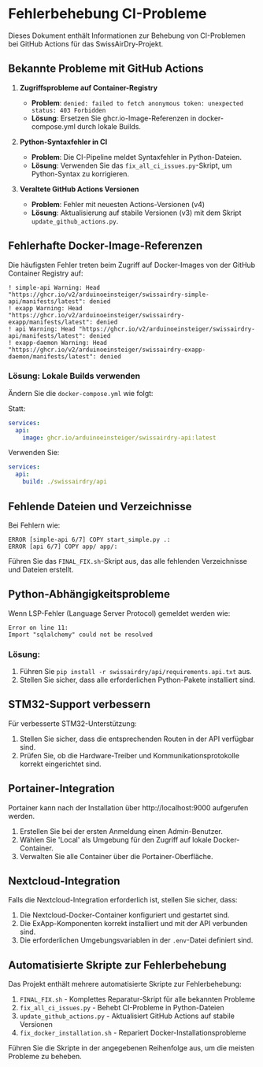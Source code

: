 # Fehlerbehebung CI-Probleme

Dieses Dokument enthält Informationen zur Behebung von CI-Problemen bei GitHub Actions für das SwissAirDry-Projekt.

## Bekannte Probleme mit GitHub Actions

1. **Zugriffsprobleme auf Container-Registry**
   - **Problem**: `denied: failed to fetch anonymous token: unexpected status: 403 Forbidden`
   - **Lösung**: Ersetzen Sie ghcr.io-Image-Referenzen in docker-compose.yml durch lokale Builds.

2. **Python-Syntaxfehler in CI**
   - **Problem**: Die CI-Pipeline meldet Syntaxfehler in Python-Dateien.
   - **Lösung**: Verwenden Sie das `fix_all_ci_issues.py`-Skript, um Python-Syntax zu korrigieren.

3. **Veraltete GitHub Actions Versionen**
   - **Problem**: Fehler mit neuesten Actions-Versionen (v4)
   - **Lösung**: Aktualisierung auf stabile Versionen (v3) mit dem Skript `update_github_actions.py`.

## Fehlerhafte Docker-Image-Referenzen

Die häufigsten Fehler treten beim Zugriff auf Docker-Images von der GitHub Container Registry auf:

```
! simple-api Warning: Head "https://ghcr.io/v2/arduinoeinsteiger/swissairdry-simple-api/manifests/latest": denied
! exapp Warning: Head "https://ghcr.io/v2/arduinoeinsteiger/swissairdry-exapp/manifests/latest": denied
! api Warning: Head "https://ghcr.io/v2/arduinoeinsteiger/swissairdry-api/manifests/latest": denied
! exapp-daemon Warning: Head "https://ghcr.io/v2/arduinoeinsteiger/swissairdry-exapp-daemon/manifests/latest": denied
```

### Lösung: Lokale Builds verwenden

Ändern Sie die `docker-compose.yml` wie folgt:

Statt:
```yaml
services:
  api:
    image: ghcr.io/arduinoeinsteiger/swissairdry-api:latest
```

Verwenden Sie:
```yaml
services:
  api:
    build: ./swissairdry/api
```

## Fehlende Dateien und Verzeichnisse

Bei Fehlern wie:
```
ERROR [simple-api 6/7] COPY start_simple.py .:
ERROR [api 6/7] COPY app/ app/:
```

Führen Sie das `FINAL_FIX.sh`-Skript aus, das alle fehlenden Verzeichnisse und Dateien erstellt.

## Python-Abhängigkeitsprobleme

Wenn LSP-Fehler (Language Server Protocol) gemeldet werden wie:
```
Error on line 11:
Import "sqlalchemy" could not be resolved
```

### Lösung:

1. Führen Sie `pip install -r swissairdry/api/requirements.api.txt` aus.
2. Stellen Sie sicher, dass alle erforderlichen Python-Pakete installiert sind.

## STM32-Support verbessern

Für verbesserte STM32-Unterstützung:

1. Stellen Sie sicher, dass die entsprechenden Routen in der API verfügbar sind.
2. Prüfen Sie, ob die Hardware-Treiber und Kommunikationsprotokolle korrekt eingerichtet sind.

## Portainer-Integration

Portainer kann nach der Installation über http://localhost:9000 aufgerufen werden.

1. Erstellen Sie bei der ersten Anmeldung einen Admin-Benutzer.
2. Wählen Sie 'Local' als Umgebung für den Zugriff auf lokale Docker-Container.
3. Verwalten Sie alle Container über die Portainer-Oberfläche.

## Nextcloud-Integration

Falls die Nextcloud-Integration erforderlich ist, stellen Sie sicher, dass:

1. Die Nextcloud-Docker-Container konfiguriert und gestartet sind.
2. Die ExApp-Komponenten korrekt installiert und mit der API verbunden sind.
3. Die erforderlichen Umgebungsvariablen in der `.env`-Datei definiert sind.

## Automatisierte Skripte zur Fehlerbehebung

Das Projekt enthält mehrere automatisierte Skripte zur Fehlerbehebung:

1. `FINAL_FIX.sh` - Komplettes Reparatur-Skript für alle bekannten Probleme
2. `fix_all_ci_issues.py` - Behebt CI-Probleme in Python-Dateien
3. `update_github_actions.py` - Aktualisiert GitHub Actions auf stabile Versionen
4. `fix_docker_installation.sh` - Repariert Docker-Installationsprobleme

Führen Sie die Skripte in der angegebenen Reihenfolge aus, um die meisten Probleme zu beheben.